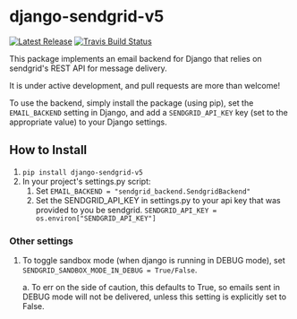 # django-sendgrid-v5
[![Latest Release](https://img.shields.io/pypi/v/django-sendgrid-v5.svg)](https://pypi.python.org/pypi/django-sendgrid-v5/) [![Travis Build Status](https://travis-ci.org/sklarsa/django-sendgrid-v5.svg)](https://travis-ci.org/sklarsa/django-sendgrid-v5) 

This package implements an email backend for Django that relies on sendgrid's REST API for message delivery.

It is under active development, and pull requests are more than welcome\!

To use the backend, simply install the package (using pip), set the `EMAIL_BACKEND` setting in Django, and add a `SENDGRID_API_KEY` key (set to the appropriate value) to your Django settings.

## How to Install                                                                                                            

1.  `pip install django-sendgrid-v5`
2.  In your project's settings.py script:
    1.  Set `EMAIL_BACKEND = "sendgrid_backend.SendgridBackend"`
    2.  Set the SENDGRID\_API\_KEY in settings.py to your api key that
        was provided to you be sendgrid. `SENDGRID_API_KEY =
        os.environ["SENDGRID_API_KEY"]`

### Other settings

1.  To toggle sandbox mode (when django is running in DEBUG mode), set
    `SENDGRID_SANDBOX_MODE_IN_DEBUG = True/False`.
    
    a.  To err on the side of caution, this defaults to True, so
         emails sent in DEBUG mode will not be delivered, unless this
         setting is explicitly set to False.
